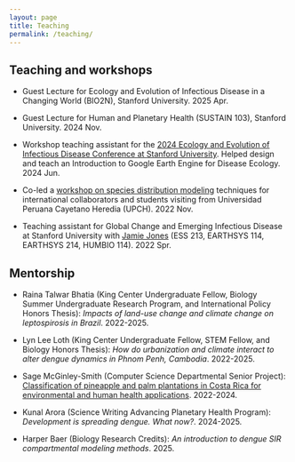 ```yaml
---
layout: page
title: Teaching 
permalink: /teaching/
---
```


## Teaching and workshops
* Guest Lecture for Ecology and Evolution of Infectious Disease in a Changing World (BIO2N), Stanford University. 2025 Apr.

* Guest Lecture for Human and Planetary Health (SUSTAIN 103), Stanford University. 2024 Nov.

* Workshop teaching assistant for the [2024 Ecology and Evolution of Infectious Disease Conference at Stanford University](https://web.cvent.com/event/b9c7e658-1431-4030-bc0d-e4aa93816616/websitePage:bbd6bd7d-9fe0-4cec-9aea-f8c0d9ecc779?locale=en). Helped design and teach an Introduction to Google Earth Engine for Disease Ecology. 2024 Jun.
  
* Co-led a [workshop on species distribution modeling](https://github.com/ckglidden/UPCH-species-distribution-tutorial) techniques for international collaborators and students visiting from Universidad Peruana Cayetano Heredia (UPCH). 2022 Nov.
  
* Teaching assistant for Global Change and Emerging Infectious Disease at Stanford University with [Jamie Jones](https://heeh.stanford.edu/) (ESS 213, EARTHSYS 114, EARTHSYS 214, HUMBIO 114). 2022 Spr.

## Mentorship

* Raina Talwar Bhatia (King Center Undergraduate Fellow, Biology Summer Undergraduate Research Program, and International Policy Honors Thesis): *Impacts of land-use change and climate change on leptospirosis in Brazil*. 2022-2025.

* Lyn Lee Loth (King Center Undergraduate Fellow, STEM Fellow, and Biology Honors Thesis): *How do urbanization and climate interact to alter dengue dynamics in Phnom Penh, Cambodia*. 2022-2025.

* Sage McGinley-Smith (Computer Science Departmental Senior Project): [Classification of pineapple and palm plantations in Costa Rica for environmental and human health applications](https://github.com/sagems/unet_segmentation). 2022-2024.

* Kunal Arora (Science Writing Advancing Planetary Health Program): *Development is spreading dengue. What now?*. 2024-2025.

* Harper Baer (Biology Research Credits): *An introduction to dengue SIR compartmental modeling methods*. 2025.
